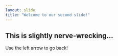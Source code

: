 ```yaml
---
layout: slide
title: "Welcome to our second slide!"
---
```

## This is slightly nerve-wrecking...
Use the left arrow to go back!
